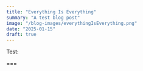 ```yaml
---
title: "Everything Is Everything"
summary: "A test blog post"
image: "/blog-images/everythingIsEverything.png"
date: "2025-01-15"
draft: true
---
```


Test:

===